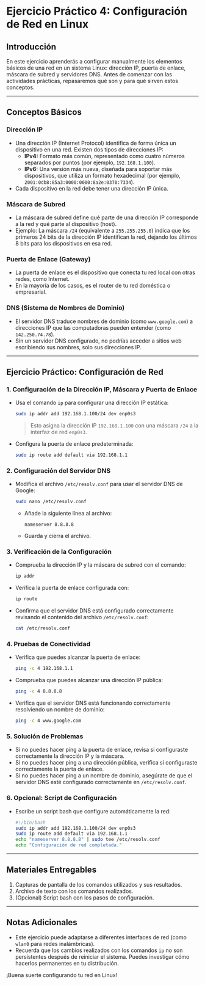 
# Ejercicio Práctico 4: Configuración de Red en Linux

## Introducción
En este ejercicio aprenderás a configurar manualmente los elementos básicos de una red en un sistema Linux: dirección IP, puerta de enlace, máscara de subred y servidores DNS. Antes de comenzar con las actividades prácticas, repasaremos qué son y para qué sirven estos conceptos.

---

## Conceptos Básicos

### Dirección IP
- Una dirección IP (Internet Protocol) identifica de forma única un dispositivo en una red. Existen dos tipos de direcciones IP:
  - **IPv4:** Formato más común, representado como cuatro números separados por puntos (por ejemplo, `192.168.1.100`).
  - **IPv6:** Una versión más nueva, diseñada para soportar más dispositivos, que utiliza un formato hexadecimal (por ejemplo, `2001:0db8:85a3:0000:0000:8a2e:0370:7334`).
- Cada dispositivo en la red debe tener una dirección IP única.

### Máscara de Subred
- La máscara de subred define qué parte de una dirección IP corresponde a la red y qué parte al dispositivo (host).
- Ejemplo: La máscara `/24` (equivalente a `255.255.255.0`) indica que los primeros 24 bits de la dirección IP identifican la red, dejando los últimos 8 bits para los dispositivos en esa red.

### Puerta de Enlace (Gateway)
- La puerta de enlace es el dispositivo que conecta tu red local con otras redes, como Internet. 
- En la mayoría de los casos, es el router de tu red doméstica o empresarial.

### DNS (Sistema de Nombres de Dominio)
- El servidor DNS traduce nombres de dominio (como `www.google.com`) a direcciones IP que las computadoras pueden entender (como `142.250.74.78`).
- Sin un servidor DNS configurado, no podrías acceder a sitios web escribiendo sus nombres, solo sus direcciones IP.

---

## Ejercicio Práctico: Configuración de Red

### 1. Configuración de la Dirección IP, Máscara y Puerta de Enlace
- Usa el comando `ip` para configurar una dirección IP estática:
  ```bash
  sudo ip addr add 192.168.1.100/24 dev enp0s3
  ```
  > Esto asigna la dirección IP `192.168.1.100` con una máscara `/24` a la interfaz de red `enp0s3`.
- Configura la puerta de enlace predeterminada:
  ```bash
  sudo ip route add default via 192.168.1.1
  ```

### 2. Configuración del Servidor DNS
- Modifica el archivo `/etc/resolv.conf` para usar el servidor DNS de Google:
  ```bash
  sudo nano /etc/resolv.conf
  ```
  - Añade la siguiente línea al archivo:
    ```
    nameserver 8.8.8.8
    ```
  - Guarda y cierra el archivo.

### 3. Verificación de la Configuración
- Comprueba la dirección IP y la máscara de subred con el comando:
  ```bash
  ip addr
  ```
- Verifica la puerta de enlace configurada con:
  ```bash
  ip route
  ```
- Confirma que el servidor DNS está configurado correctamente revisando el contenido del archivo `/etc/resolv.conf`:
  ```bash
  cat /etc/resolv.conf
  ```

### 4. Pruebas de Conectividad
- Verifica que puedes alcanzar la puerta de enlace:
  ```bash
  ping -c 4 192.168.1.1
  ```
- Comprueba que puedes alcanzar una dirección IP pública:
  ```bash
  ping -c 4 8.8.8.8
  ```
- Verifica que el servidor DNS está funcionando correctamente resolviendo un nombre de dominio:
  ```bash
  ping -c 4 www.google.com
  ```

### 5. Solución de Problemas
- Si no puedes hacer ping a la puerta de enlace, revisa si configuraste correctamente la dirección IP y la máscara.
- Si no puedes hacer ping a una dirección pública, verifica si configuraste correctamente la puerta de enlace.
- Si no puedes hacer ping a un nombre de dominio, asegúrate de que el servidor DNS esté configurado correctamente en `/etc/resolv.conf`.

### 6. Opcional: Script de Configuración
- Escribe un script bash que configure automáticamente la red:
  ```bash
  #!/bin/bash
  sudo ip addr add 192.168.1.100/24 dev enp0s3
  sudo ip route add default via 192.168.1.1
  echo "nameserver 8.8.8.8" | sudo tee /etc/resolv.conf
  echo "Configuración de red completada."
  ```

---

## Materiales Entregables
1. Capturas de pantalla de los comandos utilizados y sus resultados.
2. Archivo de texto con los comandos realizados.
3. (Opcional) Script bash con los pasos de configuración.

---

## Notas Adicionales
- Este ejercicio puede adaptarse a diferentes interfaces de red (como `wlan0` para redes inalámbricas).
- Recuerda que los cambios realizados con los comandos `ip` no son persistentes después de reiniciar el sistema. Puedes investigar cómo hacerlos permanentes en tu distribución.

¡Buena suerte configurando tu red en Linux!
